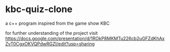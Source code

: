 # kbc-quiz-clone
a c++ program inspired from the game show KBC 

for further understanding of the project 
visit https://docs.google.com/presentation/d/1ROkP8MKMTu226cb2uGFZdKhAxZvT0CgxOKVQPdwRGZI/edit?usp=sharing
